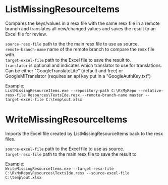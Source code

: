 # ListMissingResourceItems
Compares the keys/values in a resx file with the same resx file in a remote branch and translates all new/changed values and saves the result to an Excel file for review.

`source-resx-file` path to the the main resx file to use as source.  
`remote-branch-name` name of the remote branch to compare the resx file with.  
`target-excel-file` path to the Excel file to save the result to.  
`translator` is optional and indicates which translator to use for translations. Can be either "GoogleTranslateLite" (default and free) or GoogleMlTranslator (requires an api key put in a "GoogleAuthKey.txt")  

Example:  
`ListMissingResourceItems.exe --repository-path C:\R\MyRepo --relative-resx-file Resources\TextsIde.resx --remote-branch-name master --target-excel-file C:\temp\out.xlsx`

# WriteMissingResourceItems
Imports the Excel file created by ListMissingResourceItems back to the resx files.  

`source-excel-file` path to the Excel file to use as source.  
`target-resx-file` path to the main resx file to save the result to.  

Example:  
`WriteMissingResourceItems.exe --target-resx-file C:\R\MyRepo\Resources\TextsIde.resx --source-excel-file C:\temp\out.xlsx`
